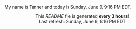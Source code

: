 My name is Tanner and today is Sunday, June 9, 9:16 PM EDT.

<p align="center">This <i>README</i> file is generated <b>every 3 hours</b>!</br>Last refresh: Sunday, June 9, 9:16 PM EDT<br /></p>
